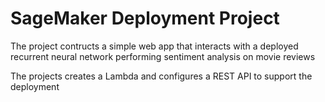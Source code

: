 # SageMaker Deployment Project

The project contructs a simple web app that interacts with a deployed recurrent neural network performing sentiment analysis on movie reviews

The projects creates a Lambda and configures a REST API to support the deployment
